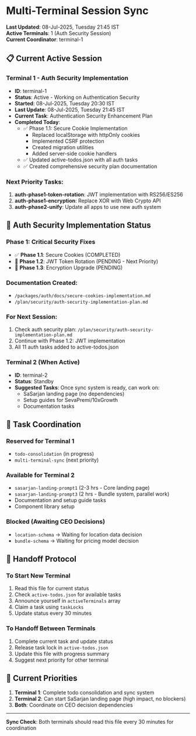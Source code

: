 # Multi-Terminal Session Sync

**Last Updated**: 08-Jul-2025, Tuesday 21:45 IST  
**Active Terminals**: 1 (Auth Security Session)  
**Current Coordinator**: terminal-1

## 📋 Current Active Session

### Terminal 1 - Auth Security Implementation

- **ID**: terminal-1
- **Status**: Active - Working on Authentication Security
- **Started**: 08-Jul-2025, Tuesday 20:30 IST
- **Last Update**: 08-Jul-2025, Tuesday 21:45 IST
- **Current Task**: Authentication Security Enhancement Plan
- **Completed Today**:
  - ✅ Phase 1.1: Secure Cookie Implementation
    - Replaced localStorage with httpOnly cookies
    - Implemented CSRF protection
    - Created migration utilities
    - Added server-side cookie handlers
  - ✅ Updated active-todos.json with all auth tasks
  - ✅ Created comprehensive security plan documentation

### Next Priority Tasks:
1. **auth-phase1-token-rotation**: JWT implementation with RS256/ES256
2. **auth-phase1-encryption**: Replace XOR with Web Crypto API
3. **auth-phase2-unify**: Update all apps to use new auth system

## 🔐 Auth Security Implementation Status

### Phase 1: Critical Security Fixes
- ✅ **Phase 1.1**: Secure Cookies (COMPLETED)
- 🔄 **Phase 1.2**: JWT Token Rotation (PENDING - Next Priority)
- 🔄 **Phase 1.3**: Encryption Upgrade (PENDING)

### Documentation Created:
- `/packages/auth/docs/secure-cookies-implementation.md`
- `/plan/security/auth-security-implementation-plan.md`

### For Next Session:
1. Check auth security plan: `/plan/security/auth-security-implementation-plan.md`
2. Continue with Phase 1.2: JWT implementation
3. All 11 auth tasks added to active-todos.json

### Terminal 2 (When Active)

- **ID**: terminal-2
- **Status**: Standby
- **Suggested Tasks**: Once sync system is ready, can work on:
  - SaSarjan landing page (no dependencies)
  - Setup guides for SevaPremi/10xGrowth
  - Documentation tasks

## 🎯 Task Coordination

### Reserved for Terminal 1

- `todo-consolidation` (in progress)
- `multi-terminal-sync` (next priority)

### Available for Terminal 2

- `sasarjan-landing-prompt1` (2-3 hrs - Core landing page)
- `sasarjan-landing-prompt3` (2 hrs - Bundle system, parallel work)
- Documentation and setup guide tasks
- Component library setup

### Blocked (Awaiting CEO Decisions)

- `location-schema` → Waiting for location data decision
- `bundle-schema` → Waiting for pricing model decision

## 📝 Handoff Protocol

### To Start New Terminal

1. Read this file for current status
2. Check `active-todos.json` for available tasks
3. Announce yourself in `activeTerminals` array
4. Claim a task using `taskLocks`
5. Update status every 30 minutes

### To Handoff Between Terminals

1. Complete current task and update status
2. Release task lock in `active-todos.json`
3. Update this file with progress summary
4. Suggest next priority for other terminal

## 🚨 Current Priorities

1. **Terminal 1**: Complete todo consolidation and sync system
2. **Terminal 2**: Can start SaSarjan landing page (high impact, no blockers)
3. **Both**: Coordinate on CEO decision dependencies

---

**Sync Check**: Both terminals should read this file every 30 minutes for coordination
